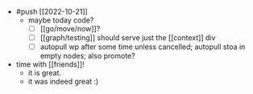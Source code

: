 - #push [[2022-10-21]]
  - maybe today code?
    - [ ] [[go/move/now]]?
    - [ ] [[graph/testing]] should serve just the [[context]] div
    - [ ] autopull wp after some time unless cancelled; autopull stoa in empty nodes; also promote?
- time with [[friends]]!
  - it is great.
  - it was indeed great :)

